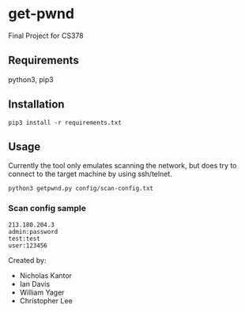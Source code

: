 # get-pwnd
Final Project for CS378

## Requirements

python3, pip3

## Installation

    pip3 install -r requirements.txt

## Usage

Currently the tool only emulates scanning the network, but does try
to connect to the target machine by using ssh/telnet.

    python3 getpwnd.py config/scan-config.txt

### Scan config sample

    213.180.204.3
    admin:password
    test:test
    user:123456

Created by:
* Nicholas Kantor
* Ian Davis
* William Yager
* Christopher Lee

